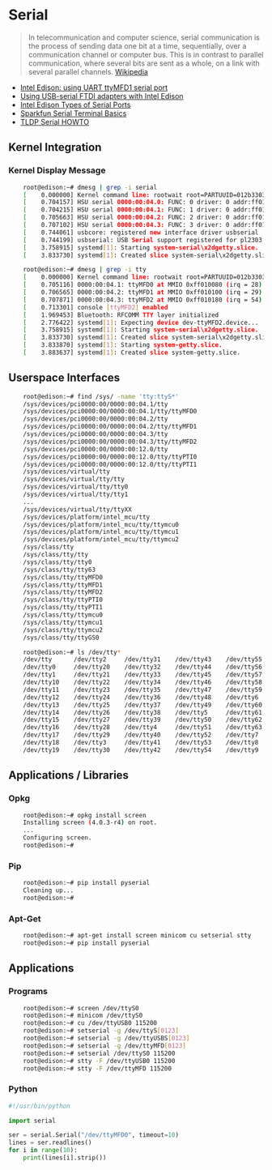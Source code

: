 Serial
==

> In telecommunication and computer science, serial communication is the process of sending data one bit at a time, sequentially, over a communication channel or computer bus. This is in contrast to parallel communication, where several bits are sent as a whole, on a link with several parallel channels. [Wikipedia](https://en.wikipedia.org/wiki/Serial_communication)

- [Intel Edison: using UART ttyMFD1 serial port](https://scivision.co/intel-edison-using-uart-ttymfd1-serial-port/)
- [Using USB-serial FTDI adapters with Intel Edison](https://scivision.co/using-usb-serial-ftdi-adapters-with-intel-edison/)
- [Intel Edison Types of Serial Ports](https://communities.intel.com/thread/54236)
- [Sparkfun Serial Terminal Basics](https://learn.sparkfun.com/tutorials/terminal-basics/all)
- [TLDP Serial HOWTO](http://www.tldp.org/HOWTO/Serial-HOWTO.html)

## Kernel Integration

### Kernel Display Message

```sh
    root@edison:~# dmesg | grep -i serial
    [    0.000000] Kernel command line: rootwait root=PARTUUID=012b3303-34ac-284d-99b4-34e03a2335f4 rootfstype=ext4 console=ttyMFD2 earlyprintk=ttyMFD2,keep loglevel=4 g_multi.ethernet_config=cdc systemd.unit=multi-user.target hardware_id=00 g_multi.iSerialNumber=5e7bb54a65035af180191c2d7bd527b6 g_multi.dev_addr=02:00:86:d5:27:b6 platform_mrfld_audio.audio_codec=dummy
    [    0.704157] HSU serial 0000:00:04.0: FUNC: 0 driver: 0 addr:ff010000 len:80
    [    0.704215] HSU serial 0000:00:04.1: FUNC: 1 driver: 0 addr:ff010080 len:80
    [    0.705663] HSU serial 0000:00:04.2: FUNC: 2 driver: 0 addr:ff010100 len:80
    [    0.707102] HSU serial 0000:00:04.3: FUNC: 3 driver: 0 addr:ff010180 len:80
    [    0.744061] usbcore: registered new interface driver usbserial
    [    0.744199] usbserial: USB Serial support registered for pl2303
    [    3.758915] systemd[1]: Starting system-serial\x2dgetty.slice.
    [    3.833730] systemd[1]: Created slice system-serial\x2dgetty.slice.

    root@edison:~# dmesg | grep -i tty
    [    0.000000] Kernel command line: rootwait root=PARTUUID=012b3303-34ac-284d-99b4-34e03a2335f4 rootfstype=ext4 console=ttyMFD2 earlyprintk=ttyMFD2,keep loglevel=4 g_multi.ethernet_config=cdc systemd.unit=multi-user.target hardware_id=00 g_multi.iSerialNumber=5e7bb54a65035af180191c2d7bd527b6 g_multi.dev_addr=02:00:86:d5:27:b6 platform_mrfld_audio.audio_codec=dummy
    [    0.705116] 0000:00:04.1: ttyMFD0 at MMIO 0xff010080 (irq = 28) is a hsu_bt_port_p
    [    0.706565] 0000:00:04.2: ttyMFD1 at MMIO 0xff010100 (irq = 29) is a hsu_uart1_port_p
    [    0.707871] 0000:00:04.3: ttyMFD2 at MMIO 0xff010180 (irq = 54) is a hsu_uart2_port_p
    [    0.713301] console [ttyMFD2] enabled
    [    1.969453] Bluetooth: RFCOMM TTY layer initialized
    [    2.776422] systemd[1]: Expecting device dev-ttyMFD2.device...
    [    3.758915] systemd[1]: Starting system-serial\x2dgetty.slice.
    [    3.833730] systemd[1]: Created slice system-serial\x2dgetty.slice.
    [    3.833870] systemd[1]: Starting system-getty.slice.
    [    3.883637] systemd[1]: Created slice system-getty.slice.
```
## Userspace Interfaces

```sh
    root@edison:~# find /sys/ -name 'tty:ttyS*'
    /sys/devices/pci0000:00/0000:00:04.1/tty
    /sys/devices/pci0000:00/0000:00:04.1/tty/ttyMFD0
    /sys/devices/pci0000:00/0000:00:04.2/tty
    /sys/devices/pci0000:00/0000:00:04.2/tty/ttyMFD1
    /sys/devices/pci0000:00/0000:00:04.3/tty
    /sys/devices/pci0000:00/0000:00:04.3/tty/ttyMFD2
    /sys/devices/pci0000:00/0000:00:12.0/tty
    /sys/devices/pci0000:00/0000:00:12.0/tty/ttyPTI0
    /sys/devices/pci0000:00/0000:00:12.0/tty/ttyPTI1
    /sys/devices/virtual/tty
    /sys/devices/virtual/tty/tty
    /sys/devices/virtual/tty/tty0
    /sys/devices/virtual/tty/tty1
    ...
    /sys/devices/virtual/tty/ttyXX
    /sys/devices/platform/intel_mcu/tty             
    /sys/devices/platform/intel_mcu/tty/ttymcu0     
    /sys/devices/platform/intel_mcu/tty/ttymcu1     
    /sys/devices/platform/intel_mcu/tty/ttymcu2     
    /sys/class/tty                                  
    /sys/class/tty/tty                         
    /sys/class/tty/tty0                        
    /sys/class/tty/tty63                       
    /sys/class/tty/ttyMFD0                     
    /sys/class/tty/ttyMFD1                     
    /sys/class/tty/ttyMFD2                     
    /sys/class/tty/ttyPTI0                     
    /sys/class/tty/ttyPTI1                     
    /sys/class/tty/ttymcu0                     
    /sys/class/tty/ttymcu1                     
    /sys/class/tty/ttymcu2                     
    /sys/class/tty/ttyGS0

    root@edison:~# ls /dev/tty*
    /dev/tty      /dev/tty2     /dev/tty31    /dev/tty43    /dev/tty55    /dev/ttyGS0
    /dev/tty0     /dev/tty20    /dev/tty32    /dev/tty44    /dev/tty56    /dev/ttyMFD0
    /dev/tty1     /dev/tty21    /dev/tty33    /dev/tty45    /dev/tty57    /dev/ttyMFD1
    /dev/tty10    /dev/tty22    /dev/tty34    /dev/tty46    /dev/tty58    /dev/ttyMFD2
    /dev/tty11    /dev/tty23    /dev/tty35    /dev/tty47    /dev/tty59    /dev/ttyPTI0
    /dev/tty12    /dev/tty24    /dev/tty36    /dev/tty48    /dev/tty6     /dev/ttyPTI1
    /dev/tty13    /dev/tty25    /dev/tty37    /dev/tty49    /dev/tty60    /dev/ttymcu0
    /dev/tty14    /dev/tty26    /dev/tty38    /dev/tty5     /dev/tty61    /dev/ttymcu1
    /dev/tty15    /dev/tty27    /dev/tty39    /dev/tty50    /dev/tty62    /dev/ttymcu2
    /dev/tty16    /dev/tty28    /dev/tty4     /dev/tty51    /dev/tty63
    /dev/tty17    /dev/tty29    /dev/tty40    /dev/tty52    /dev/tty7
    /dev/tty18    /dev/tty3     /dev/tty41    /dev/tty53    /dev/tty8
    /dev/tty19    /dev/tty30    /dev/tty42    /dev/tty54    /dev/tty9
```

## Applications / Libraries

### Opkg

```sh
    root@edison:~# opkg install screen
    Installing screen (4.0.3-r4) on root.
    ...
    Configuring screen.
    root@edison:~# 
```
### Pip

```sh
    root@edison:~# pip install pyserial
    Cleaning up...
    root@edison:~# 
```

### Apt-Get

```sh
    root@edison:~# apt-get install screen minicom cu setserial stty
    root@edison:~# pip install pyserial
```

## Applications

### Programs

```sh
    root@edison:~# screen /dev/ttyS0
    root@edison:~# minicom /dev/ttyS0
    root@edison:~# cu /dev/ttyUSB0 115200
    root@edison:~# setserial -g /dev/ttyS[0123]
    root@edison:~# setserial -g /dev/ttyUSBS[0123]
    root@edison:~# setserial -g /dev/ttyMFD[0123]
    root@edison:~# setserial /dev/ttyS0 115200
    root@edison:~# stty -F /dev/ttyUSB0 115200
    root@edison:~# stty -F /dev/ttyMFD 115200
```

### Python

```python
#!/usr/bin/python

import serial

ser = serial.Serial("/dev/ttyMFD0", timeout=10)
lines = ser.readlines()
for i in range(10):
    print(lines[i].strip())
```
